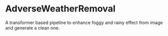# AdverseWeatherRemoval
A transformer based pipeline to enhance foggy and rainy effect from image and generate a clean one.
